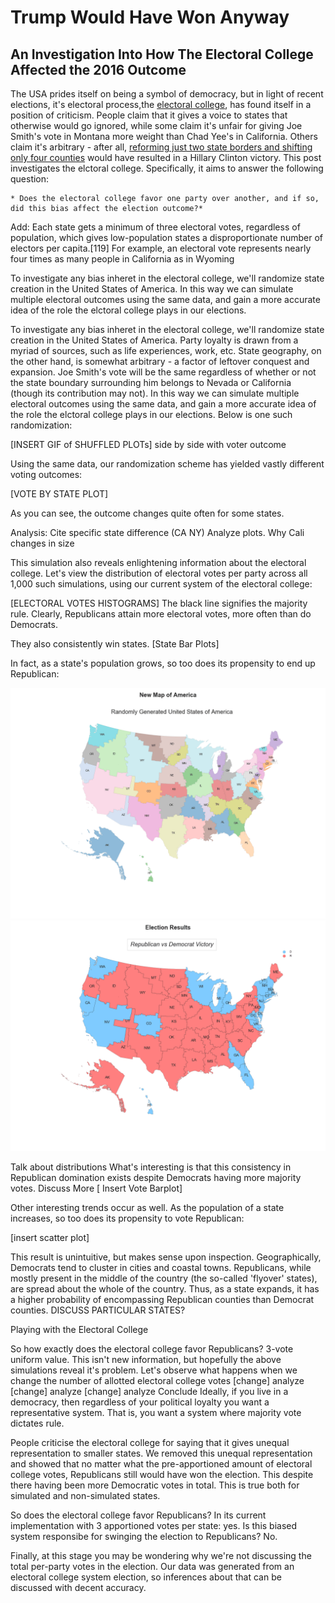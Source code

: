 # Trump Would Have Won Anyway

## An Investigation Into How The Electoral College Affected the 2016 Outcome


The USA prides itself on being a symbol of democracy, but in light of recent elections, it's electoral process,the [electoral college](), has found itself in a position of criticism. People claim that it gives a voice to states that otherwise would go ignored, while some claim it's unfair for giving Joe Smith's vote in Montana more weight than Chad Yee's in California. Others claim it's arbitrary - after all, [reforming just two state borders and shifting only four counties]() would have resulted in a Hillary Clinton victory. This post investigates the elctoral college. Specifically, it aims to answer the following question: 

 	* Does the electoral college favor one party over another, and if so, did this bias affect the election outcome?*


Add: Each state gets a minimum of three electoral votes, regardless of population, which gives low-population states a disproportionate number of electors per capita.[119] For example, an electoral vote represents nearly four times as many people in California as in Wyoming




To investigate any bias inheret in the electoral college, we'll randomize state creation in the United States of America. In this way we can simulate multiple electoral outcomes using the same data, and gain a more accurate idea of the role the elctoral college plays in our elections. 

To investigate any bias inheret in the electoral college, we'll randomize state creation in the United States of America.
Party loyalty is drawn from a myriad of sources, such as life experiences, work, etc. State geography, on the other hand, is somewhat arbitrary - a factor of leftover conquest and expansion. Joe Smith's vote will be the same regardless of whether or not the state boundary surrounding him belongs to Nevada or California (though its contribution may not). 
In this way we can simulate multiple electoral outcomes using the same data, and gain a more accurate idea of the role the elctoral college plays in our elections. Below is one such randomization:

[INSERT GIF of SHUFFLED PLOTs] side by side with voter outcome

Using the same data, our randomization scheme has yielded vastly different voting outcomes:

[VOTE BY STATE PLOT]

As you can see, the outcome changes quite often for some states.


Analysis: Cite specific state difference (CA NY) Analyze plots. Why Cali changes in size

<!-- This process can be repeated over and over again, generating new states, vote outcomes, and election winners on each iteration:

[INSERT 2x2]

Simulating this process over and over will reveal interesting trends in our data. It will DISCUSS REASON TO SIMULATE
 -->

This simulation also reveals enlightening information about the electoral college. Let's view the distribution of electoral votes per party across all 1,000 such simulations, using our current system of the electoral college:


[ELECTORAL VOTES HISTOGRAMS]
The black line signifies the majority rule. Clearly, Republicans attain more electoral votes, more often than do Democrats.

They also consistently win states.
[State Bar Plots]

In fact, as a state's population grows, so too does its propensity to end up Republican:

![alt-text-1](https://github.com/jwilber/Randomized_Election/blob/master/images/randomstates.gif?raw=true "title-1") ![alt-text-2](https://github.com/jwilber/Randomized_Election/blob/master/images/randomstates_win.gif?raw=true "title-2")




Talk about distributions
What's interesting is that this consistency in Republican domination exists despite Democrats having more majority votes. Discuss More
[ Insert Vote Barplot]

Other interesting trends occur as well. As the population of a state increases, so too does its propensity to vote Republican:

[insert scatter plot]

This result is unintuitive, but makes sense upon inspection. Geographically, Democrats tend to cluster in cities and coastal towns. Republicans, while mostly present in the middle of the country (the so-called 'flyover' states), are spread about the whole of the country. Thus, as a state expands, it has a higher probability of encompassing Republican counties than Democrat counties. DISCUSS PARTICULAR STATES?



Playing with the Electoral College

So how exactly does the electoral college favor Republicans? 3-vote uniform value. This isn't new information, but hopefully the above simulations reveal it's problem.
Let's observe what happens when we change the number of allotted electoral college votes
[change] analyze [change] analyze [change] analyze
Conclude
Ideally, if you live in a democracy, then regardless of your political loyalty you want a representative system. That is, you want a system where majority vote dictates rule.

People criticise the electoral college for saying that it gives unequal representation to smaller states. We removed this unequal representation and showed that no matter what the pre-apportioned amount of electoral college votes, Republicans still would have won the election. This despite there having been more Democratic votes in total. This is true both for simulated and non-simulated states.

So does the electoral college favor Republicans? In its current implementation with 3 apportioned votes per state: yes. Is this biased system responsibe for swinging the election to Republicans? No.

Finally, at this stage you may be wondering why we're not discussing the total per-party votes in the election. Our data was generated from an electoral college system election, so inferences about that can be discussed with decent accuracy.